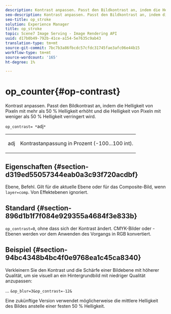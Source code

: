 ```yaml
---
description: Kontrast anpassen. Passt den Bildkontrast an, indem die Helligkeit von Pixeln mit mehr als 50 % Helligkeit erhöht und die Helligkeit von Pixeln mit weniger als 50 % Helligkeit verringert wird.
seo-description: Kontrast anpassen. Passt den Bildkontrast an, indem die Helligkeit von Pixeln mit mehr als 50 % Helligkeit erhöht und die Helligkeit von Pixeln mit weniger als 50 % Helligkeit verringert wird.
seo-title: op_stroke
solution: Experience Manager
title: op_stroke
topic: Scene7 Image Serving - Image Rendering API
uuid: d17b0b49-792b-41ce-a154-5e7635c9ab43
translation-type: tm+mt
source-git-commit: 7bc7b3a86fbcdc57cfdc31745fae3afc06e44b15
workflow-type: tm+mt
source-wordcount: '165'
ht-degree: 1%

---
```



# op_counter{#op-contrast}

Kontrast anpassen. Passt den Bildkontrast an, indem die Helligkeit von Pixeln mit mehr als 50 % Helligkeit erhöht und die Helligkeit von Pixeln mit weniger als 50 % Helligkeit verringert wird.

`op_contrast= *`adj`*`

<table id="simpletable_8246802C74424A68A7A2EA5B50A89D42"> 
 <tr class="strow"> 
  <td class="stentry"> <p><span class="varname"> adj</span> </p> </td> 
  <td class="stentry"> <p>Kontrastanpassung in Prozent (-100...100 int). </p></td> 
 </tr> 
</table>

## Eigenschaften {#section-d319ed55057344eab0a3c93f720acdbf}

Ebene, Befehl. Gilt für die aktuelle Ebene oder für das Composite-Bild, wenn `layer=comp`. Von Effektebenen ignoriert.

## Standard {#section-896d1b1f7f084e929355a4684f3e833b}

`op_contrast=0`, ohne dass sich der Kontrast ändert. CMYK-Bilder oder -Ebenen werden vor dem Anwenden des Vorgangs in RGB konvertiert.

## Beispiel {#section-94bc4348b4bc4f0e9768ea1c45ca8340}

Verkleinern Sie den Kontrast und die Schärfe einer Bildebene mit höherer Qualität, um sie visuell an ein Hintergrundbild mit niedriger Qualität anzupassen:

... `&op_blur=3&op_contrast=-12&`

Eine zukünftige Version verwendet möglicherweise die mittlere Helligkeit des Bildes anstelle einer festen 50 % Helligkeit.
